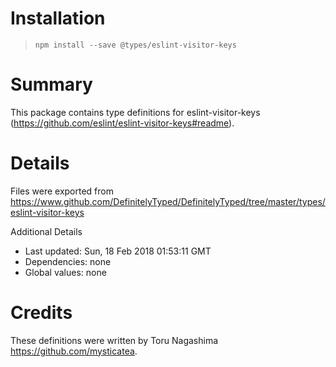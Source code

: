 # Installation

> `npm install --save @types/eslint-visitor-keys`

# Summary

This package contains type definitions for eslint-visitor-keys (https://github.com/eslint/eslint-visitor-keys#readme).

# Details

Files were exported from https://www.github.com/DefinitelyTyped/DefinitelyTyped/tree/master/types/eslint-visitor-keys

Additional Details

- Last updated: Sun, 18 Feb 2018 01:53:11 GMT
- Dependencies: none
- Global values: none

# Credits

These definitions were written by Toru Nagashima <https://github.com/mysticatea>.
